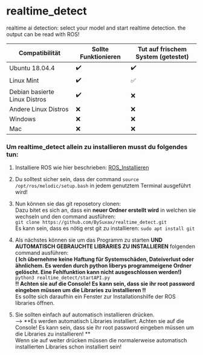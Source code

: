 # realtime_detect
realtime ai detection: select your model and start realtime detection. the output can be read with ROS!

**Compatibilität** | **Sollte Funktionieren** | **Tut auf frischem System (getestet)**
------------ | ------------- | -------------
Ubuntu 18.04.4| :heavy_check_mark: |:heavy_check_mark:	|
Linux Mint| :heavy_check_mark:	| :white_check_mark:	|
Debian basierte Linux Distros| :heavy_check_mark:| :x:|
Andere Linux Distros| :x: | :x: |
Windows| :x: | :x: |
Mac | :x: | :x: |

### Um realtime_detect allein zu installieren musst du folgendes tun:

1. Installiere ROS wie hier beschrieben: [ROS_Installieren](http://wiki.ros.org/melodic/Installation/Ubuntu)

1. Du solltest sicher sein, dass der command `source /opt/ros/melodic/setup.bash` in jedem genutztem Terminal ausgeführt wird!

1. Nun können sie das git reposetory clonen: <br>
Dazu bitet es sich an, dass ein **neuer Ordner erstellt wird** in welchen sie wechseln und den command ausführen:  <br>
`git clone https://github.com/BySuxax/realtime_detect.git` <br>
Es kann sein, dass es nötig erst git zu installieren: `sudo apt install git`


1. Als nächstes können sie um das Programm zu starten **UND AUTOMATISCH GEBRAUCHTE LIBRARIES ZU INSTALLIEREN** folgenden command ausführen: <br>**( Ich übernehme keine Haftung für Systemschäden, Dateiverlust oder ähnlichem. Es werden durch python liberys programmeigene Ordner gelöscht. Eine Fehlfunktion kann nicht ausgeschlossen werden!)** <br> `python3 realtime_detect/startAPI.py` <br> 
**!! Achten sie auf die Console! Es kann sein, dass sie ihr root password eingeben müssen um die Libraries zu installieren !!** <br>Es sollte sich daraufhin ein Fenster zur Installationshilfe der ROS libraries öffnen.

1. Sie sollten einfach auf automatisch installieren drücken. <br> --> **Es werden automatisch Libraries installiert. Achten sie auf die Console! Es kann sein, dass sie ihr root password eingeben müssen um die Libraries zu installieren! ** <br>
Wenn sie auf weiter drücken müssen die normalerweise automatisch installierten Libraries schon installiert sein!

